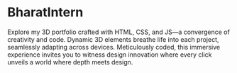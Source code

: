 # BharatIntern
Explore my 3D portfolio crafted with HTML, CSS, and JS—a convergence of creativity and code. Dynamic 3D elements breathe life into each project, seamlessly adapting across devices. Meticulously coded, this immersive experience invites you to witness design innovation where every click unveils a world where depth meets design.
